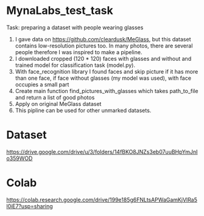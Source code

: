 # MynaLabs_test_task

Task: preparing a dataset with people wearing glasses

1) I gave data on https://github.com/cleardusk/MeGlass, but this dataset contains low-resolution pictures too. In many photos, there are several people therefore I was inspired to make a pipeline.
2) I downloaded cropped (120 * 120) faces with glasses and without and trained model for classification task (model.py).
3) With face_recognition library I found faces and skip picture if it has more than one face, if face without glasses (my model was used), with face occupies a small part
4) Create main function find_pictures_with_glasses which takes path_to_file and return a list of good photos
5) Apply on original MeGlass dataset
6) This pipline can be used for other unmarked datasets.



# Dataset
https://drive.google.com/drive/u/3/folders/14fBKO8JNZs3eb07uuBHpYmJnIo359WOD

# Colab
https://colab.research.google.com/drive/199e185g6FNLtsAPWaGamKjVlRa5l0iE7?usp=sharing
